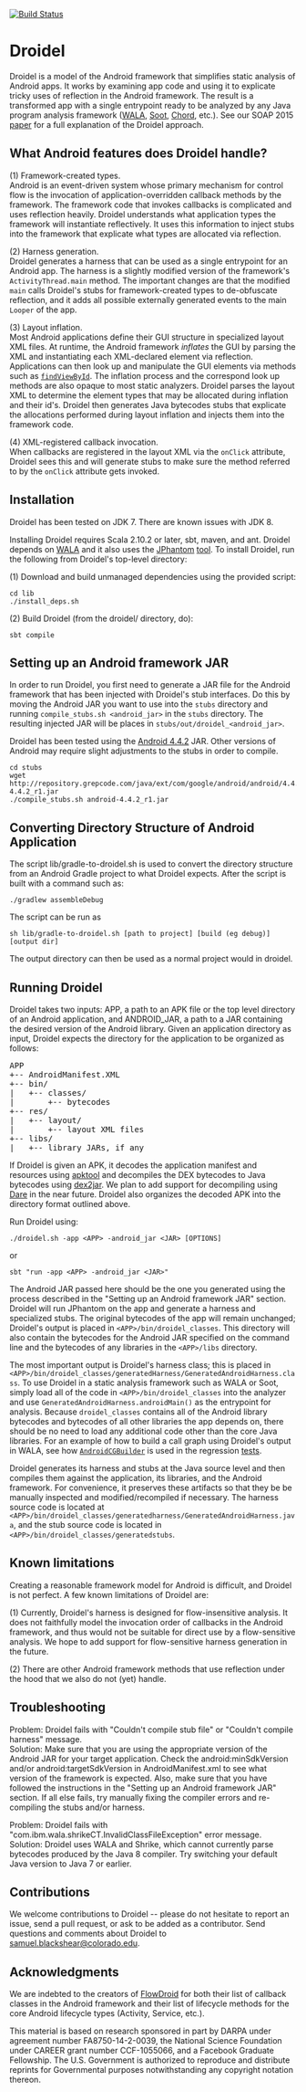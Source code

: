 [![Build Status](https://travis-ci.org/cuplv/droidel.svg?branch=master)](https://travis-ci.org/cuplv/droidel)

Droidel
=======

Droidel is a model of the Android framework that simplifies static analysis of Android apps. It works by examining app code and using it to explicate tricky uses of reflection in the Android framework. The result is a transformed app with a single entrypoint ready to be analyzed by any Java program analysis framework ([WALA](http://wala.sourceforge.net/wiki/index.php/Main_Page), [Soot](http://www.sable.mcgill.ca/soot/), [Chord](http://pag.gatech.edu/chord), etc.). See our SOAP 2015 [paper](https://www.cs.colorado.edu/~sabl4745/papers/droidel.pdf) for a full explanation of the Droidel approach.


What Android features does Droidel handle?
------------------------------------------
(1) Framework-created types.  
Android is an event-driven system whose primary mechanism for control flow is the invocation of application-overridden callback methods by the framework. The framework code that invokes callbacks is complicated and uses reflection heavily. Droidel understands what application types the framework will instantiate reflectively. It uses this information to inject stubs into the framework that explicate what types are allocated via reflection. 

(2) Harness generation.  
Droidel generates a harness that can be used as a single entrypoint for an Android app. The harness is a slightly modified version of the framework's `ActivityThread.main` method. The important changes are that the modified `main` calls Droidel's stubs for framework-created types to de-obfuscate reflection, and it adds all possible externally generated events to the main `Looper` of the app.

(3) Layout inflation.  
Most Android applications define their GUI structure in specialized layout XML files. At runtime, the Android framework *inflates* the GUI by parsing the XML and instantiating each XML-declared element via reflection. Applications can then look up and manipulate the GUI elements via methods such as [`findViewById`](http://developer.android.com/reference/android/app/Activity.html#findViewById(int)). The inflation process and the correspond look up methods are also opaque to most static analyzers. Droidel parses the layout XML to determine the element types that may be allocated during inflation and their id's. Droidel then generates Java bytecodes stubs that explicate the allocations performed during layout inflation and injects them into the framework code.

(4) XML-registered callback invocation.  
When callbacks are registered in the layout XML via the `onClick` attribute, Droidel sees this and will generate stubs to make sure the method referred to by the `onClick` attribute gets invoked.


Installation
------------
Droidel has been tested on JDK 7. There are known issues with JDK 8.

Installing Droidel requires Scala 2.10.2 or later, sbt, maven, and ant. Droidel depends on [WALA](https://github.com/wala/WALA) and it also uses the [JPhantom](http://cgi.di.uoa.gr/~smaragd/jphantom-oopsla13.pdf) [tool](https://github.com/gbalats/jphantom). To install Droidel, run the following from Droidel's top-level directory:

(1) Download and build unmanaged dependencies using the provided script:
    
    cd lib
    ./install_deps.sh

(2) Build Droidel (from the droidel/ directory, do):

    sbt compile


Setting up an Android framework JAR
-----------------------------------
In order to run Droidel, you first need to generate a JAR file for the Android framework that has been injected with Droidel's stub interfaces. Do this by moving the Android JAR you want to use into the `stubs` directory and running `compile_stubs.sh <android_jar>` in the `stubs` directory. The resulting injected JAR will be places in `stubs/out/droidel_<android_jar>`.

Droidel has been tested using the [Android 4.4.2](http://repository.grepcode.com/java/ext/com/google/android/android/4.4.2_r1/android-4.4.2_r1.jar) JAR. Other versions of Android may require slight adjustments to the stubs in order to compile.

    cd stubs
    wget http://repository.grepcode.com/java/ext/com/google/android/android/4.4.2_r1/android-4.4.2_r1.jar
    ./compile_stubs.sh android-4.4.2_r1.jar

Converting Directory Structure of Android Application
---------------------------------------------
The script lib/gradle-to-droidel.sh is used to convert the directory structure from an Android Gradle project to what Droidel expects.  After the script is built with a command such as:

    ./gradlew assembleDebug 
   
The script can be run as 

    sh lib/gradle-to-droidel.sh [path to project] [build (eg debug)] [output dir]
    
The output directory can then be used as a normal project would in droidel.

Running Droidel
---------------

Droidel takes two inputs: APP, a path to an APK file or the top level directory of an Android application, and ANDROID_JAR, a path to a JAR containing the desired version of the Android library. Given an application directory as input, Droidel expects the directory for the application to be organized as follows:

<pre>
APP
+-- AndroidManifest.XML
+-- bin/
|   +-- classes/
|       +-- bytecodes
+-- res/
|   +-- layout/
|       +-- layout XML files
+-- libs/
|   +-- library JARs, if any
</pre>


If Droidel is given an APK, it decodes the application manifest and resources using [apktool](http://code.google.com/p/android-apktool/) and decompiles the DEX bytecodes to Java bytecodes using [dex2jar](http://code.google.com/p/dex2jar/). We plan to add support for decompiling using [Dare](http://siis.cse.psu.edu/dare/) in the near future. Droidel also organizes the decoded APK into the directory format outlined above.

Run Droidel using:

	./droidel.sh -app <APP> -android_jar <JAR> [OPTIONS]

or

	sbt "run -app <APP> -android_jar <JAR>"

The Android JAR passed here should be the one you generated using the process described in the "Setting up an Android framework JAR" section. Droidel will run JPhantom on the app and generate a harness and specialized stubs. The original bytecodes of the app will remain unchanged; Droidel's output is placed in `<APP>/bin/droidel_classes`. This directory will also contain the bytecodes for the Android JAR specified on the command line and the bytecodes of any libraries in the `<APP>/libs` directory.

The most important output is Droidel's harness class; this is placed in `<APP>/bin/droidel_classes/generatedHarness/GeneratedAndroidHarness.class`. To use Droidel in a static analysis framework such as WALA or Soot, simply load all of the code in `<APP>/bin/droidel_classes` into the analyzer and use `GeneratedAndroidHarness.androidMain()` as the entrypoint for analysis. Because `droidel_classes` contains all of the Android library bytecodes and bytecodes of all other libraries the app depends on, there should be no need to load any additional code other than the core Java libraries. For an example of how to build a call graph using Droidel's output in WALA, see how [`AndroidCGBuilder`](https://github.com/cuplv/droidel/blob/master/src/main/scala/edu/colorado/droidel/driver/AndroidCGBuilder.scala) is used in the regression [tests](https://github.com/cuplv/droidel/blob/master/src/test/scala/Regression.scala).

Droidel generates its harness and stubs at the Java source level and then compiles them against the application, its libraries, and the Android framework. For convenience, it preserves these artifacts so that they be be manually inspected and modified/recompiled if necessary. The harness source code is located at `<APP>/bin/droidel_classes/generatedharness/GeneratedAndroidHarness.java`, and the stub source code is located in `<APP>/bin/droidel_classes/generatedstubs`.


Known limitations
-----------------
Creating a reasonable framework model for Android is difficult, and Droidel is not perfect. A few known limitations of Droidel are:

(1) Currently, Droidel's harness is designed for flow-insensitive analysis. It does not faithfully model the invocation order of callbacks in the Android framework, and thus would not be suitable for direct use by a flow-sensitive analysis. We hope to add support for flow-sensitive harness generation in the future.

(2) There are other Android framework methods that use reflection under the hood that we also do not (yet) handle.


Troubleshooting
---------------
Problem: Droidel fails with "Couldn't compile stub file" or "Couldn't compile harness" message.  
Solution: Make sure that you are using the appropriate version of the Android JAR for your target application. Check the android:minSdkVersion and/or android:targetSdkVersion in AndroidManifest.xml to see what version of the framework is expected. Also, make sure that you have followed the instructions in the "Setting up an Android framework JAR" section. If all else fails, try manually fixing the compiler errors and re-compiling the stubs and/or harness.

Problem: Droidel fails with "com.ibm.wala.shrikeCT.InvalidClassFileException" error message.  
Solution: Droidel uses WALA and Shrike, which cannot currently parse bytecodes produced by the Java 8 compiler. Try switching your default Java version to Java 7 or earlier.


Contributions
-------------
We welcome contributions to Droidel -- please do not hesitate to report an issue, send a pull request, or ask to be added as a contributor. Send questions and comments about Droidel to samuel.blackshear@colorado.edu.   


Acknowledgments
----------------
We are indebted to the creators of [FlowDroid](http://sseblog.ec-spride.de/tools/flowdroid/) for both their list of callback classes in the Android framework and their list of lifecycle methods for the core Android lifecycle types (Activity, Service, etc.).

This material is based on research sponsored in part by DARPA under agreement number FA8750-14-2-0039, the National Science Foundation under CAREER grant number CCF-1055066, and a Facebook Graduate Fellowship. The U.S. Government is authorized to reproduce and distribute reprints for Governmental purposes notwithstanding any copyright notation thereon.










